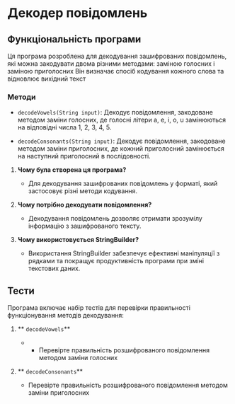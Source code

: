 # Декодер повідомлень

## Функціональність програми

Ця програма розроблена для декодування зашифрованих повідомлень, які можна закодувати двома різними методами:  заміною голосних  і заміною приголосних
 Він визначає спосіб кодування  кожного слова та відновлює вихідний текст



### Методи

- `decodeVowels(String input)`: Декодує повідомлення, закодоване методом заміни голосних, де голосні літери a, e, i, o, u замінюються на відповідні числа 1, 2, 3, 4, 5.
  
- `decodeConsonants(String input)`: Декодує повідомлення, закодоване методом заміни приголосних, де кожний приголосний замінюється на наступний приголосний в послідовності.


1. **Чому була створена ця програма?**
   - Для декодування зашифрованих повідомлень у форматі, який застосовує різні методи кодування.

2. **Чому потрібно декодувати повідомлення?**
   - Декодування повідомлень дозволяє отримати зрозумілу інформацію з зашифрованого тексту.

3. **Чому використовується StringBuilder?**
   - Використання StringBuilder забезпечує ефективні маніпуляції з рядками та покращує продуктивність програми при зміні текстових даних.

## Тести

Програма включає набір тестів для перевірки правильності функціонування методів декодування:

1. ** `decodeVowels`**
   - - Перевірте правильність розшифрованого повідомлення  методом заміни голосних

2. ** `decodeConsonants`**
   - Перевірте правильність розшифрованого повідомлення  методом заміни приголосних


